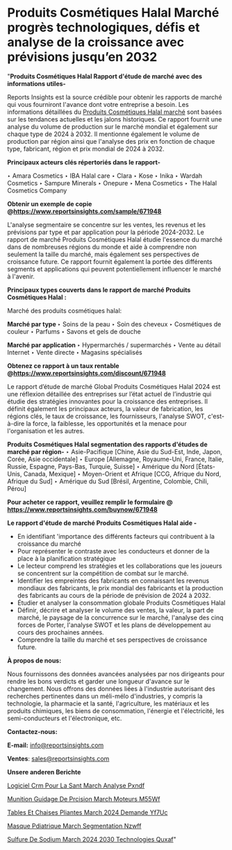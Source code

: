 # Produits Cosmétiques Halal Marché progrès technologiques, défis et analyse de la croissance avec prévisions jusqu’en 2032

"<strong>Produits Cosmétiques Halal Rapport d'étude de marché avec des informations utiles-</strong>

Reports Insights est la source crédible pour obtenir les rapports de marché qui vous fourniront l'avance dont votre entreprise a besoin. Les informations détaillées du <a href=https://www.reportsinsights.com/sample/671948>Produits Cosmétiques Halal marché</a> sont basées sur les tendances actuelles et les jalons historiques. Ce rapport fournit une analyse du volume de production sur le marché mondial et également sur chaque type de 2024 à 2032. Il mentionne également le volume de production par région ainsi que l'analyse des prix en fonction de chaque type, fabricant, région et prix mondial de 2024 à 2032.

<b>Principaux acteurs clés répertoriés dans le rapport-</b>

‣ Amara Cosmetics
‣ IBA Halal care
‣ Clara
‣ Kose
‣ Inika
‣ Wardah Cosmetics
‣ Sampure Minerals
‣ Onepure
‣ Mena Cosmetics
‣ The Halal Cosmetics Company

<strong><b>Obtenir un exemple de copie @</b></strong><a href=https://www.reportsinsights.com/sample/671948><strong><b>https://www.reportsinsights.com/sample/671948</b></strong></a>

L'analyse segmentaire se concentre sur les ventes, les revenus et les prévisions par type et par application pour la période 2024-2032. Le rapport de marché Produits Cosmétiques Halal étudie l'essence du marché dans de nombreuses régions du monde et aide à comprendre non seulement la taille du marché, mais également ses perspectives de croissance future. Ce rapport fournit également la portée des différents segments et applications qui peuvent potentiellement influencer le marché à l'avenir.

<strong>Principaux types couverts dans le rapport de marché Produits Cosmétiques Halal :</strong>

Marché des produits cosmétiques halal:

<strong>Marché par type </strong>
‣ Soins de la peau
‣ Soin des cheveux
‣ Cosmétiques de couleur
‣ Parfums
‣ Savons et gels de douche

<strong>Marché par application </strong>
‣ Hypermarchés / supermarchés
‣ Vente au détail Internet
‣ Vente directe
‣ Magasins spécialisés

<strong><b>Obtenez ce rapport à un taux rentable @</b></strong><a href=https://www.reportsinsights.com/discount/671948><strong><b>https://www.reportsinsights.com/discount/671948</b></strong></a>

Le rapport d’étude de marché Global Produits Cosmétiques Halal 2024 est une réflexion détaillée des entreprises sur l’état actuel de l’industrie qui étudie des stratégies innovantes pour la croissance des entreprises. Il définit également les principaux acteurs, la valeur de fabrication, les régions clés, le taux de croissance, les fournisseurs, l'analyse SWOT, c'est-à-dire la force, la faiblesse, les opportunités et la menace pour l'organisation et les autres.

<strong>Produits Cosmétiques Halal segmentation des rapports d'études de marché par région-</strong>
‣ Asie-Pacifique [Chine, Asie du Sud-Est, Inde, Japon, Corée, Asie occidentale]
‣ Europe [Allemagne, Royaume-Uni, France, Italie, Russie, Espagne, Pays-Bas, Turquie, Suisse]
‣ Amérique du Nord [États-Unis, Canada, Mexique]
‣ Moyen-Orient et Afrique [CCG, Afrique du Nord, Afrique du Sud]
‣ Amérique du Sud [Brésil, Argentine, Colombie, Chili, Pérou]

<strong>Pour acheter ce rapport, veuillez remplir le formulaire @   <a href=https://www.reportsinsights.com/buynow/671948>https://www.reportsinsights.com/buynow/671948</a></strong>

<strong>Le rapport d'étude de marché Produits Cosmétiques Halal aide -</strong>
<ul>
  <li>En identifiant 'importance des différents facteurs qui contribuent à la croissance du marché</li>
  <li>Pour représenter le contraste avec les conducteurs et donner de la place à la planification stratégique</li>
  <li>Le lecteur comprend les stratégies et les collaborations que les joueurs se concentrent sur la compétition de combat sur le marché.</li>
  <li>Identifier les empreintes des fabricants en connaissant les revenus mondiaux des fabricants, le prix mondial des fabricants et la production des fabricants au cours de la période de prévision de 2024 à 2032.</li>
  <li>Étudier et analyser la consommation globale Produits Cosmétiques Halal</li>
  <li>Définir, décrire et analyser le volume des ventes, la valeur, la part de marché, le paysage de la concurrence sur le marché, l'analyse des cinq forces de Porter, l'analyse SWOT et les plans de développement au cours des prochaines années.</li>
  <li>Comprendre la taille du marché et ses perspectives de croissance future.</li>
</ul>
<strong>À propos de nous:</strong>

Nous fournissons des données avancées analysées par nos dirigeants pour rendre les bons verdicts et garder une longueur d'avance sur le changement. Nous offrons des données liées à l'industrie autorisant des recherches pertinentes dans un méli-mélo d'industries, y compris la technologie, la pharmacie et la santé, l'agriculture, les matériaux et les produits chimiques, les biens de consommation, l'énergie et l'électricité, les semi-conducteurs et l'électronique, etc.

<strong>Contactez-nous:</strong>

<strong>E-mail:</strong> <a href=mailto:info@reportsinsights.com>info@reportsinsights.com</a>

<strong>Ventes</strong>: <a href=mailto:sales@reportsinsights.com>sales@reportsinsights.com</a>

<strong>Unsere anderen Berichte</strong>

<a href=https://www.linkedin.com/pulse/logiciel-crm-pour-la-sant%C3%A9-march%C3%A9-analyse-pxndf/>Logiciel Crm Pour La Sant March Analyse Pxndf</a>

<a href=https://www.linkedin.com/pulse/munition-%C3%A0-guidage-de-pr%C3%A9cision-march%C3%A9-moteurs-m55wf/>Munition  Guidage De Prcision March Moteurs M55Wf</a>

<a href=https://www.linkedin.com/pulse/tables-et-chaises-pliantes-march%C3%A9-2024-demande-yf7uc/>Tables Et Chaises Pliantes March 2024 Demande Yf7Uc</a>

<a href=https://www.linkedin.com/pulse/masque-p%C3%A9diatrique-march%C3%A9-segmentation-nzwff/>Masque Pdiatrique March Segmentation Nzwff</a>

<a href=https://www.linkedin.com/pulse/sulfure-de-sodium-march%C3%A9-2024-2030-technologies-quxaf/>Sulfure De Sodium March 2024 2030 Technologies Quxaf</a>"
